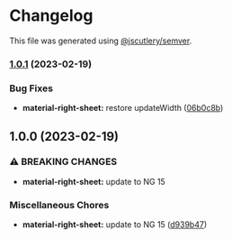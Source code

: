 # Changelog

This file was generated using [@jscutlery/semver](https://github.com/jscutlery/semver).

### [1.0.1](https://github.com/DaSchTour/dasch-ng/compare/material-right-sheet/1.0.0...material-right-sheet/1.0.1) (2023-02-19)


### Bug Fixes

* **material-right-sheet:** restore updateWidth ([06b0c8b](https://github.com/DaSchTour/dasch-ng/commit/06b0c8b8cccc460ea84d55e667bd7492384d84ff))

## 1.0.0 (2023-02-19)


### ⚠ BREAKING CHANGES

* **material-right-sheet:** update to NG 15

### Miscellaneous Chores

* **material-right-sheet:** update to NG 15 ([d939b47](https://github.com/DaSchTour/dasch-ng/commit/d939b47384e03682766e533875624652dd70d3ec))

